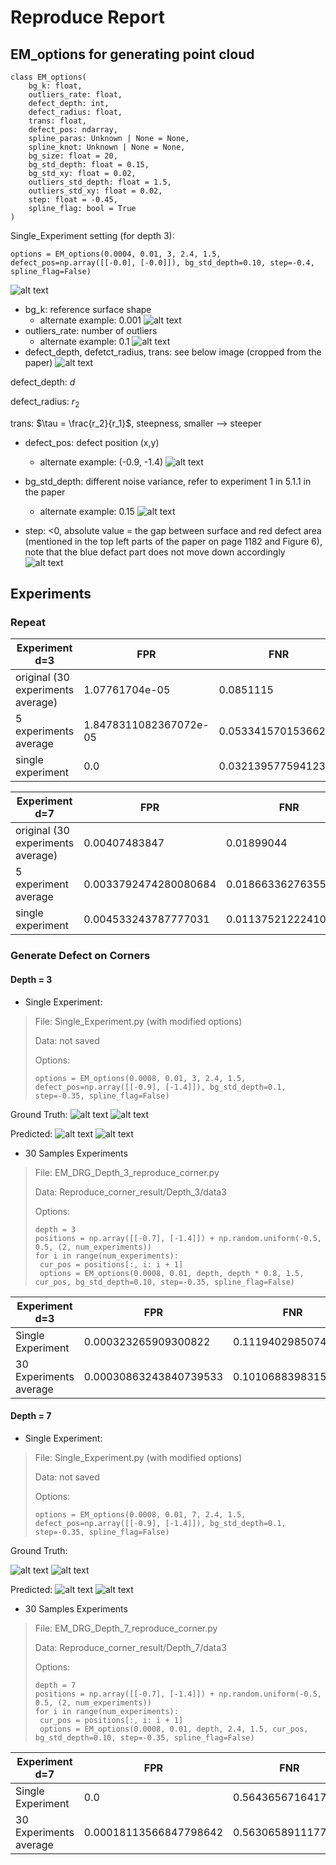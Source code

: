# Reproduce Report

## EM_options for generating point cloud 

```
class EM_options(
    bg_k: float,
    outliers_rate: float,
    defect_depth: int,
    defect_radius: float,
    trans: float,
    defect_pos: ndarray,
    spline_paras: Unknown | None = None,
    spline_knot: Unknown | None = None,
    bg_size: float = 20,
    bg_std_depth: float = 0.15,
    bg_std_xy: float = 0.02,
    outliers_std_depth: float = 1.5,
    outliers_std_xy: float = 0.02,
    step: float = -0.45,
    spline_flag: bool = True
)
```

Single_Experiment setting (for depth 3):
``` 
options = EM_options(0.0004, 0.01, 3, 2.4, 1.5, defect_pos=np.array([[-0.0], [-0.0]]), bg_std_depth=0.10, step=-0.4, spline_flag=False) 
```
![alt text](/Reproduce/images/image.png)
- bg_k: reference surface shape
  - alternate example: 0.001
  ![alt text](/Reproduce/images/image-1.png)
- outliers_rate: number of outliers
  - alternate example: 0.1
  ![alt text](/Reproduce/images/image-2.png)
- defect_depth, defetct_radius, trans: see below image (cropped from the paper)
![alt text](/Reproduce/images/image-3.png)

defect_depth: $d$

defect_radius: $r_2$

trans: $\tau = \frac{r_2}{r_1}$, steepness, smaller --> steeper

- defect_pos: defect position (x,y)
  - alternate example: (-0.9, -1.4)
  ![alt text](/Reproduce/images/image-4.png)

- bg_std_depth: different noise variance, refer to experiment 1 in 5.1.1 in the paper
  - alternate example: 0.15
  ![alt text](/Reproduce/images/image-5.png)

- step: <0, absolute value = the gap between surface and red defect area (mentioned in the top left parts of the paper on page 1182 and Figure 6), note that the blue defact part does not move down accordingly
![alt text](/Reproduce/images/image-6.png)


## Experiments

### Repeat
|Experiment d=3 | FPR   | FNR |
| -------- | ------- | ------- |
| original (30 experiments average)  | 1.07761704e-05   | 0.0851115 |
| 5 experiments average   |  1.8478311082367072e-05   | 0.05334157015366224|
| single experiment | 0.0   | 0.03213957759412305 |



|Experiment d=7 | FPR   | FNR |
| -------- | ------- | ------- |
| original (30 experiments average)  | 0.00407483847  |  0.01899044 |
| 5 experiment average   |  0.0033792474280080684  | 0.018663362763552894 |
| single experiment| 0.004533243787777031    | 0.01137521222410866|

### Generate Defect on Corners
#### Depth = 3

- Single Experiment:
>File: Single_Experiment.py (with modified options)
>
>Data: not saved
>
>Options:
>
> ```
>options = EM_options(0.0008, 0.01, 3, 2.4, 1.5, defect_pos=np.array([[-0.9], [-1.4]]), bg_std_depth=0.1, step=-0.35, spline_flag=False)
>```
>
Ground Truth:
![alt text](/Reproduce/images/image-7.png)
![alt text](/Reproduce/images/image-8.png)

Predicted:
![alt text](/Reproduce/images/image-9.png)
![alt text](/Reproduce/images/image-10.png)

- 30 Samples Experiments

>File: EM_DRG_Depth_3_reproduce_corner.py
>
>Data: Reproduce_corner_result/Depth_3/data3
>
>Options:
>
> ```
>depth = 3
>positions = np.array([[-0.7], [-1.4]]) + np.random.uniform(-0.5, 0.5, (2, num_experiments))
>for i in range(num_experiments):
>  cur_pos = positions[:, i: i + 1]
>  options = EM_options(0.0008, 0.01, depth, depth * 0.8, 1.5, cur_pos, bg_std_depth=0.10, step=-0.35, spline_flag=False)
>```
>
|Experiment d=3 | FPR   | FNR |
| -------- | ------- | ------- |
| Single Experiment | 0.000323265909300822  | 0.11194029850746269 |
| 30 Experiments average | 0.00030863243840739533   | 0.10106883983157165 |

#### Depth = 7

- Single Experiment:
>File: Single_Experiment.py (with modified options)
>
>Data: not saved
>
>Options:
>
> ```
>options = EM_options(0.0008, 0.01, 7, 2.4, 1.5, defect_pos=np.array([[-0.9], [-1.4]]), bg_std_depth=0.1, step=-0.35, spline_flag=False)
>```
>
Ground Truth:

![alt text](images/image_corner_d7_truth.png)
![alt text](images/image_corner_d7_truth(1).png)

Predicted:
![alt text](images/image_corner_d7_pred.png)
![alt text](images/image_corner_d7_pred(1).png)

- 30 Samples Experiments

>File: EM_DRG_Depth_7_reproduce_corner.py
>
>Data: Reproduce_corner_result/Depth_7/data3
>
>Options:
>
> ```
>depth = 7
>positions = np.array([[-0.7], [-1.4]]) + np.random.uniform(-0.5, 0.5, (2, num_experiments))
>for i in range(num_experiments):
>  cur_pos = positions[:, i: i + 1]
>  options = EM_options(0.0008, 0.01, depth, 2.4, 1.5, cur_pos, bg_std_depth=0.10, step=-0.35, spline_flag=False)
>```
>

|Experiment d=7 | FPR   | FNR |
| -------- | ------- | ------- |
| Single Experiment | 0.0  | 0.5643656716417911 |
| 30 Experiments average | 0.00018113566847798642   | 0.5630658911177207 |
